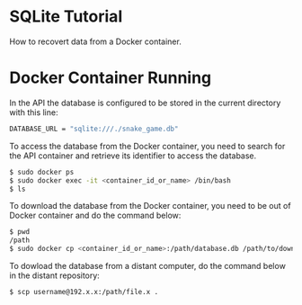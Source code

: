 # SQLite Tutorial

How to recovert data from a Docker container.
<br>

# Docker Container Running

In the API the database is configured to be stored in the current directory with this line:
<br>

```bash
DATABASE_URL = "sqlite:///./snake_game.db"
```  

To access the database from the Docker container, you need to search for the API container and retrieve its identifier to access the database.
<br>

```bash
$ sudo docker ps
$ sudo docker exec -it <container_id_or_name> /bin/bash
$ ls
```  

To download the database from the Docker container, you need to be out of Docker container and do the command below:
```bash
$ pwd
/path
$ sudo docker cp <container_id_or_name>:/path/database.db /path/to/download
```  

To dowload the database from a distant computer, do the command below in the distant repository:
```bash
$ scp username@192.x.x:/path/file.x .
```  
